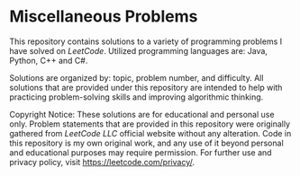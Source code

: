# Miscellaneous Problems
This repository contains solutions to a variety of programming problems I have solved on _LeetCode_. Utilized programming languages are: Java, Python, C++ and C#.

Solutions are organized by: topic, problem number, and difficulty. All solutions that are provided under this repository are intended to help with practicing problem-solving skills and improving algorithmic thinking.

Copyright Notice:
These solutions are for educational and personal use only. Problem statements that are provided in this repository were originally gathered from _LeetCode LLC_ official website without any alteration. Code in this repository is my own original work, and any use of it beyond personal and educational purposes may require permission. For further use and privacy policy, visit https://leetcode.com/privacy/.
